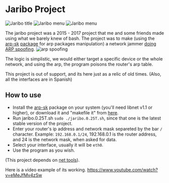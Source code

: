 # Jaribo Project

![Jaribo title](https://github.com/Frenzoid/jariboproject/blob/master/gitassets/3.jpg)
![Jaribo menu](https://github.com/Frenzoid/jariboproject/blob/master/gitassets/2.jpg)
![Jaribo menu](https://github.com/Frenzoid/jariboproject/blob/master/gitassets/2ENG.jpg)


The jaribo project was a 2015 - 2017 project that me and some friends made using what we barely knew of bash. 
The project was to make (using the [arp-sk](https://github.com/wi-fi-analyzer/arp-sk) [package](https://manned.org/arp-sk/99e329e1) for arp packages manipulation) a network jammer [doing ARP spoofing](https://en.wikipedia.org/wiki/ARP_spoofing).
![arp spoofing](https://upload.wikimedia.org/wikipedia/commons/thumb/3/33/ARP_Spoofing.svg/1280px-ARP_Spoofing.svg.png)

The logic is simplistic, we would either target a specific device or the whole network, and using the arp, the program poisons the router's arp table.

This project is out of support, and its here just as a relic of old times.
(Also, all the interfaces are in Spanish)

## How to use

- Install the [arp-sk](http://sid.rstack.org/arp-sk/) package on your system (you'll need libnet v1.1 or higher), or download it and "makefile it" from [here](https://github.com/wi-fi-analyzer/arp-sk).
- Run jaribo.0.25T.sh `sudo ./jaribo.0.25T.sh`, since that one is the latest stable version of the project.
- Enter your router's ip address and network mask separeted by the bar `/` character. Example: `192.168.0.1/24`, 192.168.0.1 is the router address, and 24 is the network mask, when asked for data.
- Select your interface, usually it will be `eth0`.
- Use the program as you wish.

(This project depends on [net tools](https://packages.debian.org/stretch/net-tools)).


Here is a video example of its working.
https://www.youtube.com/watch?v=eMeJfMv4zSw
